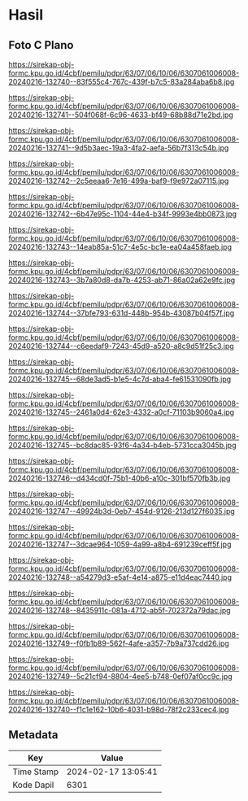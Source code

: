 # Hasil

## Foto C Plano

https://sirekap-obj-formc.kpu.go.id/4cbf/pemilu/pdpr/63/07/06/10/06/6307061006008-20240216-132740--83f555c4-767c-439f-b7c5-83a284aba6b8.jpg

https://sirekap-obj-formc.kpu.go.id/4cbf/pemilu/pdpr/63/07/06/10/06/6307061006008-20240216-132741--504f068f-6c96-4633-bf49-68b88d71e2bd.jpg

https://sirekap-obj-formc.kpu.go.id/4cbf/pemilu/pdpr/63/07/06/10/06/6307061006008-20240216-132741--9d5b3aec-19a3-4fa2-aefa-56b7f313c54b.jpg

https://sirekap-obj-formc.kpu.go.id/4cbf/pemilu/pdpr/63/07/06/10/06/6307061006008-20240216-132742--2c5eeaa6-7e16-499a-baf9-f9e972a07115.jpg

https://sirekap-obj-formc.kpu.go.id/4cbf/pemilu/pdpr/63/07/06/10/06/6307061006008-20240216-132742--6b47e95c-1104-44e4-b34f-9993e4bb0873.jpg

https://sirekap-obj-formc.kpu.go.id/4cbf/pemilu/pdpr/63/07/06/10/06/6307061006008-20240216-132743--14eab85a-51c7-4e5c-bc1e-ea04a458faeb.jpg

https://sirekap-obj-formc.kpu.go.id/4cbf/pemilu/pdpr/63/07/06/10/06/6307061006008-20240216-132743--3b7a80d8-da7b-4253-ab71-86a02a62e9fc.jpg

https://sirekap-obj-formc.kpu.go.id/4cbf/pemilu/pdpr/63/07/06/10/06/6307061006008-20240216-132744--37bfe793-631d-448b-954b-43087b04f57f.jpg

https://sirekap-obj-formc.kpu.go.id/4cbf/pemilu/pdpr/63/07/06/10/06/6307061006008-20240216-132744--c6eedaf9-7243-45d9-a520-a8c9d51f25c3.jpg

https://sirekap-obj-formc.kpu.go.id/4cbf/pemilu/pdpr/63/07/06/10/06/6307061006008-20240216-132745--68de3ad5-b1e5-4c7d-aba4-fe61531090fb.jpg

https://sirekap-obj-formc.kpu.go.id/4cbf/pemilu/pdpr/63/07/06/10/06/6307061006008-20240216-132745--2461a0d4-62e3-4332-a0cf-71103b9060a4.jpg

https://sirekap-obj-formc.kpu.go.id/4cbf/pemilu/pdpr/63/07/06/10/06/6307061006008-20240216-132745--bc8dac85-93f6-4a34-b4eb-5731cca3045b.jpg

https://sirekap-obj-formc.kpu.go.id/4cbf/pemilu/pdpr/63/07/06/10/06/6307061006008-20240216-132746--d434cd0f-75b1-40b6-a10c-301bf570fb3b.jpg

https://sirekap-obj-formc.kpu.go.id/4cbf/pemilu/pdpr/63/07/06/10/06/6307061006008-20240216-132747--49924b3d-0eb7-454d-9126-213d127f6035.jpg

https://sirekap-obj-formc.kpu.go.id/4cbf/pemilu/pdpr/63/07/06/10/06/6307061006008-20240216-132747--3dcae964-1059-4a99-a8b4-691239ceff5f.jpg

https://sirekap-obj-formc.kpu.go.id/4cbf/pemilu/pdpr/63/07/06/10/06/6307061006008-20240216-132748--a54279d3-e5af-4e14-a875-e11d4eac7440.jpg

https://sirekap-obj-formc.kpu.go.id/4cbf/pemilu/pdpr/63/07/06/10/06/6307061006008-20240216-132748--8435911c-081a-4712-ab5f-702372a79dac.jpg

https://sirekap-obj-formc.kpu.go.id/4cbf/pemilu/pdpr/63/07/06/10/06/6307061006008-20240216-132749--f0fb1b89-562f-4afe-a357-7b9a737cdd26.jpg

https://sirekap-obj-formc.kpu.go.id/4cbf/pemilu/pdpr/63/07/06/10/06/6307061006008-20240216-132749--5c21cf94-8804-4ee5-b748-0ef07af0cc9c.jpg

https://sirekap-obj-formc.kpu.go.id/4cbf/pemilu/pdpr/63/07/06/10/06/6307061006008-20240216-132740--f1c1e162-10b6-4031-b98d-78f2c233cec4.jpg


## Metadata

| Key        | Value               |
| ---------- | ------------------- |
| Time Stamp | 2024-02-17 13:05:41 |
| Kode Dapil | 6301                |




